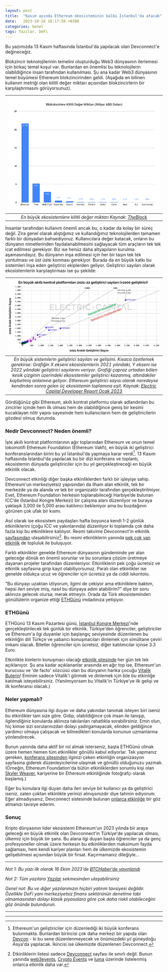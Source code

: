 ```yaml
---
layout: post
title:  "Kasım ayında Ethereum ekosisteminin kalbi İstanbul'da atacak"
date:   2023-10-16 18:17:56 +0300
categories: Genel
tags: Yazılar, DeFi
---
```



Bu yazımızda 13 Kasım haftasında İstanbul'da yapılacak olan Devconnect'e değineceğiz. 

Blokzincir teknolojilerinin temelini oluşturduğu Web3 dünyasının ilerlemesi için birkaç temel koşul var. Bunlardan en önemlisi bu teknolojilerin olabildiğince insan tarafından kullanılması. Şu ana kadar Web3 dünyasının temel büyümesi Ethereum blokzincirinden geldi. (Aşağıda en bilinen kullanım metriği olan kilitli değer miktarı açısından blokzincirlerin bir karşılaştırmasını görüyorsunuz). 

| ![l1-kilitli-miktar](/assets/L1-TVL_v2.png)|
|:--:| 
| *En büyük ekosistemlere kilitli değer miktarı Kaynak: [TheBlock](https://www.theblock.co/data/decentralized-finance/total-value-locked-tvl)*|

İnsanlar tarafından kullanım önemli ancak bu, o kadar da kolay bir süreç değil. Zira genel olarak alıştığımız ve kullandığımız teknolojilerden tamamen farklı bir dünyadan bahsediyoruz. Kullanıcılara değer katacak, onların bu dünyanın nimetlerinden faydalanabilmesini sağlayacak tüm araçların tek tek icat edilmesi gerekiyor. Biz ise henüz daha altyapıların kurulma aşamasındayız. Bu dünyanın inşa edilmesi için her bir taşın tek tek yontulması ve üst üste konması gerekiyor. Burada da en büyük katkı bu sistemleri inşa eden geliştirici ekiplerden geliyor. Geliştirici sayıları olarak ekosistemlerin karşılaştırması ise şu şekilde: 

| ![gelistirici-sayilari](/assets/electric_cap_dev_report_1st_grp_2022-v231014.png)|
|:--:| 
| *En büyük sistemlerin geliştirici sayıları ve gelişimi. Kısaca özetlemek gerekirse: Grafiğin X ekseni ekosistemlerin 2021 yılındaki, Y ekseni ise 2022 yılındaki geliştirici sayılarını veriyor. Grafiği çapraz ortadan bölen kesik çizginin üzerindeki ekosistemler geliştirici kazanmış, altındakiler kaybetmiş anlamına geliyor. Ethereum geliştirici sayısı olarak  neredeyse kendinden sonra gelen üç ekosistemin toplamına eşit.  Kaynak: [Electric Capital Developer Report Ocak 2023](https://www.developerreport.com/)*|

Gördüğünüz gibi Ethereum, akıllı kontrat platformu olarak adlandırılan bu zincirler içinde hem ilk olması hem de olabildiğince geniş bir kesimi kucaklayan nötr yapısı sayesinde hem kullanıcıların hem de geliştiricilerin gözdesi olmuş durumda. 

### Nedir Devconnect? Neden önemli?
İşte akıllı kontrat platformlarının ağır toplarından Ethereum ve onun temel lokomotifi Ethereum Foundation (Ethereum Vakfı), en büyük iki geliştirici konferanslarından birini bu yıl İstanbul'da yapmaya karar verdi[^1]. 13 Kasım haftasında İstanbul'da yapılacak bu bir dizi konferans ve toplantı, ekosistemin dünyada geliştiriciler için bu yıl gerçekleştireceği en büyük etkinlik olacak.

Devconnect etkinliği diğer başka etkinliklerden farklı bir işleyişe sahip. Ethereum'un merkeziyetsiz yapısından da ilham alan etkinlik, tek bir merkezde ya da alanda ve tek bir organizatör tarafından gerçekleştirilmiyor. Evet, Ethereum Foundation herkesin toplanabileceği Harbiye’de bulunan ICC’de (İstanbul Kongre Merkezi) bir çalışma alanı düzenliyor ve buraya yaklaşık 3,000 ile 5,000 arası katılımcı bekleniyor ama bu buzdağının görünen çok ufak bir kısmı. 

Asıl olarak ise ekosistem paydaşları hafta boyunca kendi 1-2 günlük etkinliklerini (çoğu ICC ve yakınlarında) düzenliyor ki toplamda çok daha fazla kişi bu etkinliklere katılıyor. Resmi takvime Devconnect'in etkinlik [sayfasından](https://devconnect.org/schedule) ulaşabilirsiniz[^2]. Bu resmi etkinliklerin yanında [pek çok yan etkinlik](https://cryptoevents.xyz/DevconnectWeek) de topluluk ile buluşuyor. 

Farklı etkinlikler genelde Ethereum dünyasının gündeminde yer alan geleceğe dönük en önemli sorunlar ve bu sorunlara çözüm üretmeye dayanan projeler tarafından düzenleniyor. Etkinliklerin pek çoğu ücretsiz ve etkinlik sayfasına girip kayıt olabiliyorsunuz. Paralı olan etkinlikler ise genelde oldukça ucuz ve öğrenciler için ücretsiz ya da ciddi iskontolu. 

"Bu dünyayı uzaktan izliyorum, ilgimi de çekiyor ama etkinliklere baktım, hepsi ileri seviye imiş, nasıl bu dünyaya adım atabilirim?" diye bir soru aklınıza gelecek olursa; merak etmeyin. Orada da Türk ekosisteminden gönüllülerin organize ettiği [ETHGünü](https://ethgunu.com/) imdadınıza yetişiyor. 

### ETHGünü
ETHGünü 13 Kasım Pazartesi günü, [İstanbul Kongre Merkezi](https://www.google.com/maps/place/Istanbul+Congress+Center/@41.0463638,28.9844293,17z/data=!4m7!3m6!1s0x14cab772bb39b717:0x5488375fff580b2d!8m2!3d41.0463638!4d28.9889354!15sCgxpY2MgaXN0YW5idWySARFjb25mZXJlbmNlX2NlbnRlcuABAA!16s%2Fm%2F0zn1_yz?shorturl=1)'nde gerçekleştirilecek tek günlük bir etkinlik. Türkiye'den öğrenciler, geliştiriciler ve Ethereum'a ilgi duyanlar için başlangıç seviyesinde düzenlenen bu etkinliğin dili Türkçe ve yabancı konuşmacıları dinlemek için simültane çeviri imkanı olacak. Biletler öğrenciler için ücretsiz, diğer katılımcılar içinse 3.3 Euro. 

Etkinlikte kimlerin konuşmacı olacağı [etkinlik sitesinde](https://ethgunu.com/) her gün tek tek açıklanıyor. Şu ana kadar açıklananlar arasında en ağır top ise, Ethereum'un kurucusu ve 'de facto' sözcüsü olan bu dünyanın harika çocuğu [Vitalik Buterin](https://twitter.com/VitalikButerin)! Eminim sadece Vitalik'i görmek ve dinlemek için bile bu etkinliğe katılmak isteyebilirsiniz. (Yanılmıyorsam bu Vitalik'in Türkiye'ye ilk gelişi ve ilk konferansı olacak.)

### Neler yapmalı?
Ethereum dünyasına ilgi duyan ve daha yakından tanımak isteyen biri iseniz bu etkinlikler tam size göre. Gidip, olabildiğince çok insan ile tanışıp, ilgilendiğiniz konularda aklınıza takılanları rahatlıkla sorabilirsiniz. Emin olun, hiç kimse sizi sorularınızdan dolayı yadırgamayacak, elinden geldiğince yardımcı olmaya çalışacak ve  bilmedikleri konularda konunun uzmanlarına yönlendirecek. 

Bunun yanında daha aktif bir rol almak isterseniz, başta ETHGünü olmak üzere hemen hemen tüm etkinlikler gönüllü kabul ediyorlar. Tek yapmanız gereken, [konferans sitesinden](https://devconnect.org/schedule) ilginizi çeken etkinliğin organizasyon sayfasına giderek düzenleyicilerine ulaşmak ve gönüllü olduğunuzu yazmak. (Örneğin, Ethereum Foundation'da bütün etkinliklerden sorumlu kişi olan [Skyler Weaver](https://twitter.com/skylar_eth), kariyerine bir Ethereum etkinliğinde fotoğrafçı olarak başlamış.)

Eğer bu konulara ilgi duyan daha ileri seviye bir kullanıcı ya da geliştirici iseniz, zaten çoktan etkinlikte yerinizi almışsınızdır diye tahmin ediyorum. Eğer almadıysanız, Devconnect sistesinde bulunan [onlarca etkinliğe](https://devconnect.org/schedule) bir göz atmanızı tavsiye ederim. 

### Sonuç
Kripto dünyasının lider ekosistemi Ethereum'un 2023 yılında bir araya geleceği en büyük etkinlik olan Devconnect'in Türkiye'de yapılacak olması, ülkemiz için büyük bir şans. Bu alana ilgi duyan başta öğrenciler ya da genç profesyoneller olmak üzere herkesin bu etkinliklerden maksimum fayda sağlaması, hem kendi kariyer planları hem de ülkemizde ekosistemin gelişebilmesi açısından büyük bir fırsat. Kaçırmamanız dileğiyle... 

---

*Not 1: Bu yazı ilk olarak 16 Ekim 2023'de [BTCHaber'de yayınlandı](https://www.btchaber.com/ekosistemin-kalbi-kasim-ayinda-istanbulda-atacak/)*

*Not 2: Tüm yazılara [Yazılar](/articles/) sekmesinden ulaşabilirsiniz*

*Genel not: Bu ve diğer yazılarımızın hiçbiri yatırım tavsiyesi değildir. Özellikle DeFi yani merkeziyetsiz finans sektörünün denetime tabi olmamasından dolayı klasik piyasalara göre çok daha riskli olabileceğini göz önünde bulundurun.*

---

[^1]: Ethereum'un geliştiriciler için düzenlediği iki büyük konferans bulunmakta. Bunlardan birincisi çok daha merkezi bir yapıda olan [Devcon](https://devcon.org/) - ki bu sene düzenlenmeyecek ve önümüzdeki yıl güneydoğu Asya'da yapılacak.  İkincisi ise ülkemizde düzenlenen Devconnect. 

[^2]: Etkinliklerin listesi sadece [Devconnect](https://devconnect.org/schedule) sayfası ile sınırlı değil. Bunun yanında [web3events](https://www.web3event.org/topic/5#Topic), [Crypto Events](https://cryptoevents.xyz/DevconnectWeek) ve [luma](https://lu.ma/devconnect) üzerinde listelenmiş onlarca etkinlik daha var.

---
